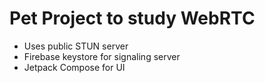 # Pet Project to study WebRTC


- Uses public STUN server
- Firebase keystore for signaling server
- Jetpack Compose for UI

